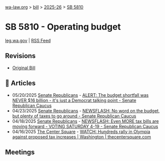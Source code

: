 [wa-law.org](/) > [bill](/bill/) > [2025-26](/bill/2025-26/) > [SB 5810](/bill/2025-26/sb/5810/)

# SB 5810 - Operating budget
[leg.wa.gov](https://app.leg.wa.gov/billsummary?BillNumber=5810&Year=2025&Initiative=false) | [RSS Feed](./rss.xml)

## Revisions
* [Original Bill](1/)

## 📰 Articles
* 05/20/2025 [Senate Republicans](/org/senate_republicans/) - [ALERT: The budget shortfall was NEVER $16 billion - it's just a Democrat talking point - Senate Republican Caucus](https://src.wastateleg.org/blog/alert-budget-shortfall-never-16-billion-just-democrat-talking-point/#:~:text=Senate%20Bill%205810)
* 04/23/2025 [Senate Republicans](/org/senate_republicans/) - [NEWSFLASH: No word on the budget, but plenty of taxes to go around - Senate Republican Caucus](https://src.wastateleg.org/blog/newsflash-no-word-budget-plenty-taxes-go-around/#:~:text=the%20balanced%20budget%20proposal)
* 04/18/2025 [Senate Republicans](/org/senate_republicans/) - [NEWSFLASH: Even MORE tax bills are moving forward - VOTING SATURDAY 4-19 - Senate Republican Caucus](https://src.wastateleg.org/blog/newsflash-even-tax-bills-moving-forward-voting-tomorrow/#:~:text=Senate%20Bill%205810)
* 04/16/2025 [The Center Square](/org/the_center_square/) - [WATCH: Hundreds rally in Olympia against proposed tax increases | Washington | thecentersquare.com](https://www.thecentersquare.com/washington/article_6db82f88-dee7-4fdc-89d8-e84920438965.html#:~:text=Senate%20Bill%205810)

## Meetings